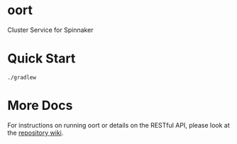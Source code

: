 oort
====

Cluster Service for Spinnaker

Quick Start
====

`./gradlew`

More Docs
====

For instructions on running oort or details on the RESTful API, please look at the [repository wiki](https://github.com/spinnaker/oort/wiki).
